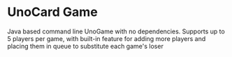 # UnoCard Game 



Java based command line UnoGame with no dependencies.
Supports up to 5 players per game, with built-in feature for adding more players and placing them in queue to substitute each game's loser
